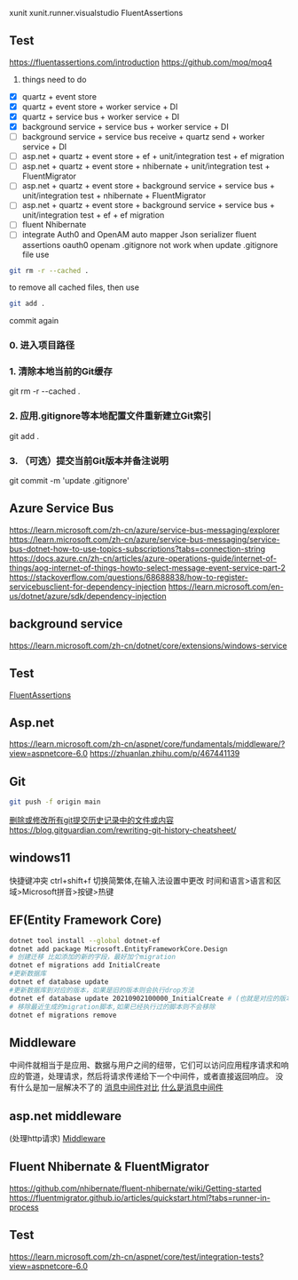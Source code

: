 ﻿xunit
xunit.runner.visualstudio
FluentAssertions

## Test
https://fluentassertions.com/introduction
https://github.com/moq/moq4

1. things need to do
- [x] quartz + event store
- [x] quartz + event store + worker service + DI
- [x] quartz + service bus + worker service + DI
- [x] background service + service bus + worker service + DI
- [ ] background service + service bus receive + quartz send + worker service + DI
- [ ] asp.net + quartz + event store + ef + unit/integration test + ef migration
- [ ] asp.net + quartz + event store + nhibernate + unit/integration test + FluentMigrator
- [ ] asp.net + quartz + event store + background service + service bus + unit/integration test + nhibernate + FluentMigrator
- [ ] asp.net + quartz + event store + background service + service bus + unit/integration test + ef + ef migration
- [ ] fluent Nhibernate
- [ ] integrate Auth0 and OpenAM
auto mapper
Json serializer
fluent assertions
oauth0
openam
.gitignore not work when update .gitignore file
use
```bash
git rm -r --cached .
```
to remove all cached files, then use
```bash
git add .
```
commit again

### 0. 进入项目路径
### 1. 清除本地当前的Git缓存
git rm -r --cached .

### 2. 应用.gitignore等本地配置文件重新建立Git索引
git add .

### 3. （可选）提交当前Git版本并备注说明
git commit -m 'update .gitignore'

## Azure Service Bus
https://learn.microsoft.com/zh-cn/azure/service-bus-messaging/explorer
https://learn.microsoft.com/zh-cn/azure/service-bus-messaging/service-bus-dotnet-how-to-use-topics-subscriptions?tabs=connection-string
https://docs.azure.cn/zh-cn/articles/azure-operations-guide/internet-of-things/aog-internet-of-things-howto-select-message-event-service-part-2
https://stackoverflow.com/questions/68688838/how-to-register-servicebusclient-for-dependency-injection
https://learn.microsoft.com/en-us/dotnet/azure/sdk/dependency-injection

## background service
https://learn.microsoft.com/zh-cn/dotnet/core/extensions/windows-service

## Test
[FluentAssertions](https://fluentassertions.com/introduction)

## Asp.net
https://learn.microsoft.com/zh-cn/aspnet/core/fundamentals/middleware/?view=aspnetcore-6.0
https://zhuanlan.zhihu.com/p/467441139

## Git
```bash
git push -f origin main
```
[删除或修改所有git提交历史记录中的文件或内容](https://github.com/newren/git-filter-repo/blob/main/INSTALL.md)
https://blog.gitguardian.com/rewriting-git-history-cheatsheet/
## windows11
快捷键冲突 ctrl+shift+f 切换简繁体,在输入法设置中更改 时间和语言>语言和区域>Microsoft拼音>按键>热键

## EF(Entity Framework Core)
```bash
dotnet tool install --global dotnet-ef
dotnet add package Microsoft.EntityFrameworkCore.Design
# 创建迁移 比如添加的新的字段，最好加个migration
dotnet ef migrations add InitialCreate
#更新数据库
dotnet ef database update
#更新数据库到对应的版本，如果是旧的版本则会执行drop方法
dotnet ef database update 20210902100000_InitialCreate # (也就是对应的版本)
# 移除最近生成的migration脚本,如果已经执行过的脚本则不会移除
dotnet ef migrations remove
```

## Middleware
中间件就相当于是应用、数据与用户之间的纽带，它们可以访问应用程序请求和响应的管道，处理请求，然后将请求传递给下一个中间件，或者直接返回响应。
没有什么是加一层解决不了的
[消息中间件对比](https://juejin.cn/post/7137352763058421797)
[什么是消息中间件](https://www.redhat.com/zh/topics/middleware/what-is-middleware)
## asp.net middleware
(处理http请求)
[Middleware](https://docs.microsoft.com/zh-cn/aspnet/core/fundamentals/middleware/?view=aspnetcore-6.0)

## Fluent Nhibernate & FluentMigrator
https://github.com/nhibernate/fluent-nhibernate/wiki/Getting-started
https://fluentmigrator.github.io/articles/quickstart.html?tabs=runner-in-process

## Test
https://learn.microsoft.com/zh-cn/aspnet/core/test/integration-tests?view=aspnetcore-6.0